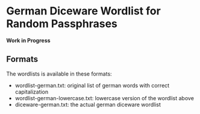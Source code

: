 # German Diceware Wordlist for Random Passphrases

**Work in Progress**

## Formats

The wordlists is available in these formats:

- wordlist-german.txt: original list of german words with correct
  capitalization
- wordlist-german-lowercase.txt: lowercase version of the wordlist above
- diceware-german.txt: the actual german diceware wordlist
